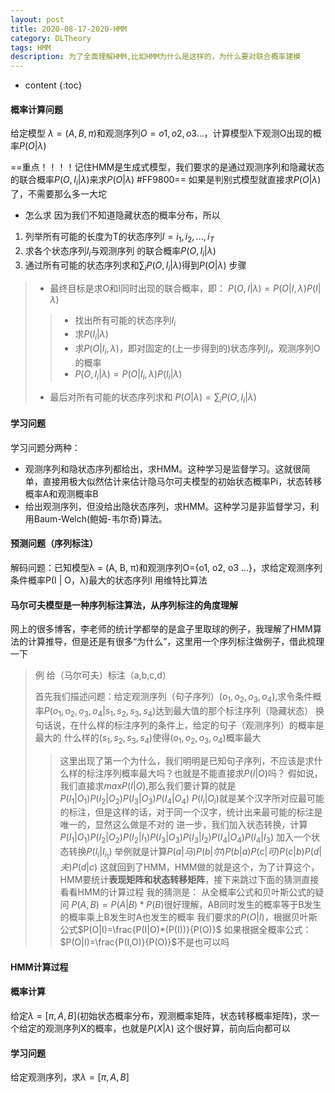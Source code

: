 ```yaml
---
layout: post
title: 2020-08-17-2020-HMM
category: DLTheory
tags: HMM
description: 为了全面理解HMM,比如HMM为什么是这样的，为什么要对联合概率建模
---
```


* content
{:toc}
#### 概率计算问题
给定模型 $λ = (A, B, \pi)$和观测序列$O={o1, o2, o3 ...}$，计算模型λ下观测O出现的概率$P(O | \lambda)$

==重点！！！！记住HMM是生成式模型，我们要求的是通过观测序列和隐藏状态的联合概率$P(O,I_i|\lambda)$来求$P(O | \lambda)$ #FF9800==
如果是判别式模型就直接求$P(O | \lambda)$了，不需要那么多一大坨

- 怎么求
因为我们不知道隐藏状态的概率分布，所以
1. 列举所有可能的长度为T的状态序列$I = {i_1, i_2, ..., i_T}$
2. 求各个状态序列$I_i$与观测序列 的联合概率$P(O,I_i|\lambda)$
3. 通过所有可能的状态序列求和$\sum _i P(O,I_i|\lambda)$得到$P(O|\lambda)$
步骤
>- 最终目标是求O和I同时出现的联合概率，即：
>$P(O,I|\lambda)= P(O|I,\lambda)P(I|\lambda)$
>>- 找出所有可能的状态序列$I_i$
>>- 求$P(I_i|\lambda)$
>>- 求$P(O|I_i,\lambda)$，即对固定的(上一步得到的)状态序列$I_i$，观测序列O的概率
>>- $P(O,I_i|\lambda)= P(O|I_i,\lambda)P(I_i|\lambda)$ 
>- 最后对所有可能的状态序列求和
>$P(O|\lambda)= \sum _i P(O,I_i|\lambda)$

#### 学习问题
学习问题分两种：

- 观测序列和隐状态序列都给出，求HMM。这种学习是监督学习。这就很简单，直接用极大似然估计来估计隐马尔可夫模型的初始状态概率Pi，状态转移概率A和观测概率B
- 给出观测序列，但没给出隐状态序列，求HMM。这种学习是非监督学习，利用Baum-Welch(鲍姆-韦尔奇)算法。


#### 预测问题（序列标注）
解码问题：已知模型λ = (A, B, π)和观测序列O={o1, o2, o3 ...}，求给定观测序列条件概率P(I | O，λ)最大的状态序列I
用维特比算法






















#### 马尔可夫模型是一种序列标注算法，从序列标注的角度理解
网上的很多博客，李老师的统计学都举的是盒子里取球的例子，我理解了HMM算法的计算推导，但是还是有很多“为什么”，这里用一个序列标注做例子，借此梳理一下
> 例
> 给（马尔可夫）标注（a,b,c,d）
>
> 首先我们描述问题：给定观测序列（句子序列）$(o_1,o_2,o_3,o_4)$,求令条件概率$P(o_1,o_2,o_3,o_4|s_1,s_2,s_3,s_4)$达到最大值的那个标注序列（隐藏状态）
> 换句话说，在什么样的标注序列的条件上，给定的句子（观测序列）的概率是最大的
> 什么样的$(s_1,s_2,s_3,s_4)$使得$(o_1,o_2,o_3,o_4)$概率最大
>> 这里出现了第一个为什么，我们明明是已知句子序列，不应该是求什么样的标注序列概率最大吗？也就是不能直接求$P(I|O)$吗？
>> 假如说，我们直接求$max P(I|O)$,那么我们要计算的就是$P(I_1|O_1)P(I_2|O_2)P(I_3|O_3)P(I_4|O_4)$ $P(I_i|O_i)$就是某个汉字所对应最可能的标注，但是这样的话，对于同一个汉字，统计出来最可能的标注是唯一的，显然这么做是不对的
>> 进一步，我们加入状态转换，计算 $P(I_1|O_1)P(I_2|O_2)P(I_2|I_1)P(I_3|O_3)P(I_3|I_2)P(I_4|O_4)P(I_4|I_3)$ 加入一个状态转换$P(I_i|I_{i_1})$
>> 举例就是计算$P(a|马)P(b|尔)P(b|a)P(c|可)P(c|b)P(d|夫)P(d|c)$ 这就回到了HMM，HMM做的就是这个，为了计算这个，HMM要统计**表现矩阵和状态转移矩阵**，接下来跳过下面的猜测直接看看HMM的计算过程
>> 我的猜测是：
>> 从全概率公式和贝叶斯公式的疑问
>> $P(A,B)=P(A|B)*P(B)$很好理解，AB同时发生的概率等于B发生的概率乘上B发生时A也发生的概率
>> 我们要求的$P(O|I)$，根据贝叶斯公式$P(O|I)=\frac{P(I|O)*(P(I))}{P(O)}$
>> 如果根据全概率公式：$P(O|I)=\frac{P(I,O)}{P(O)}$不是也可以吗

#### HMM计算过程
#### 概率计算
给定$\lambda=[\pi,A,B]$(初始状态概率分布，观测概率矩阵，状态转移概率矩阵)，求一个给定的观测序列X的概率，也就是$P(X|\lambda)$
这个很好算，前向后向都可以

#### 学习问题
给定观测序列，求$\lambda=[\pi,A,B]$
